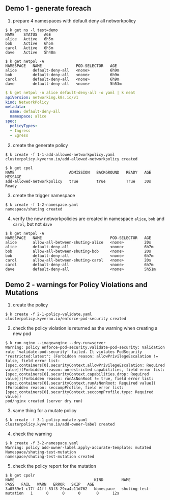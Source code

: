 ## Demo 1 - generate foreach
1. prepare 4 namespaces with default deny all networkpolicy
```
$ k get ns -l test=demo                                    
NAME    STATUS   AGE
alice   Active   6h5m
bob     Active   6h5m
carol   Active   6h5m
dave    Active   5h48m

$ k get netpol -A
NAMESPACE   NAME               POD-SELECTOR   AGE
alice       default-deny-all   <none>         6h9m
bob         default-deny-all   <none>         6h9m
carol       default-deny-all   <none>         6h9m
dave        default-deny-all   <none>         5h53m
```
```yaml
$ k get netpol -n alice default-deny-all -o yaml | k neat
apiVersion: networking.k8s.io/v1
kind: NetworkPolicy
metadata:
  name: default-deny-all
  namespace: alice
spec:
  policyTypes:
  - Ingress
  - Egress
```
2. create the generate policy
```
$ k create -f 1-1-add-allowed-networkpolicy.yaml 
clusterpolicy.kyverno.io/add-allowed-networkpolicy created

$ k get cpol
NAME                        ADMISSION   BACKGROUND   READY   AGE   MESSAGE
add-allowed-networkpolicy   true        true         True    30s   Ready
```
3. create the trigger namespace
```
$ k create -f 1-2-namespace.yaml 
namespace/shuting created
```
4. verify the new networkpolicies are created in namespace `alice`, `bob` and `carol`, but not `dave`
```
$ k get netpol -A               
NAMESPACE   NAME                              POD-SELECTOR   AGE
alice       allow-all-between-shuting-alice   <none>         20s
alice       default-deny-all                  <none>         6h7m
bob         allow-all-between-shuting-bob     <none>         20s
bob         default-deny-all                  <none>         6h7m
carol       allow-all-between-shuting-carol   <none>         20s
carol       default-deny-all                  <none>         6h7m
dave        default-deny-all                  <none>         5h51m
```
## Demo 2 - warnings for Policy Violations and Mutations 
1. create the policy
```
$ k create -f 2-1-policy-validate.yaml                
clusterpolicy.kyverno.io/enforce-pod-security created
```
2. check the policy violation is returned as the warning when creating a new pod
```
$ k run nginx --image=nginx --dry-run=server   
Warning: policy enforce-pod-security.validate-pod-security: Validation rule 'validate-pod-security' failed. It violates PodSecurity "restricted:latest": (Forbidden reason: allowPrivilegeEscalation != false, field error list: [spec.containers[0].securityContext.allowPrivilegeEscalation: Required value])(Forbidden reason: unrestricted capabilities, field error list: [spec.containers[0].securityContext.capabilities.drop: Required value])(Forbidden reason: runAsNonRoot != true, field error list: [spec.containers[0].securityContext.runAsNonRoot: Required value])(Forbidden reason: seccompProfile, field error list: [spec.containers[0].securityContext.seccompProfile.type: Required value])
pod/nginx created (server dry run)
```
3. same thing for a mutate policy
```
$ k create -f 3-1-policy-mutate.yaml        
clusterpolicy.kyverno.io/add-owner-label created
```
4. check the warning
```
$ k create -f 3-2-namespace.yaml    
Warning: policy add-owner-label.apply-accurate-template: mutated Namespace/shuting-test-mutation
namespace/shuting-test-mutation created
```
5. check the policy report for the mutation
```
$ k get cpolr
NAME                                   KIND        NAME                    PASS   FAIL   WARN   ERROR   SKIP   AGE
3a0559e1-c17f-41ff-83f3-29ca4c11d762   Namespace   shuting-test-mutation   1      0      0      0       0      12s
```


